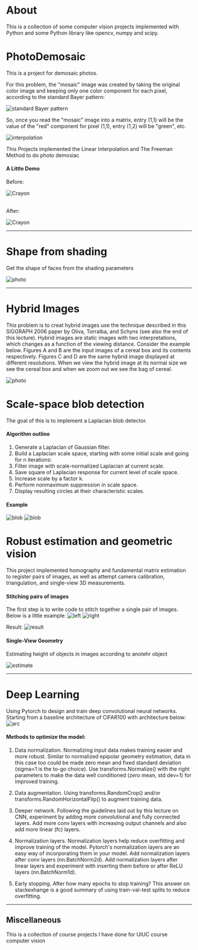 # About
This is a collection of some computer vision projects implemented with Python and some Python library like opencv, numpy and scipy.

# PhotoDemosaic
This is a project for demosaic photos. 

For this problem, the "mosaic" image was created by taking the original color image and keeping only one color component for each pixel, according to the standard Bayer pattern:

![standard Bayer pattern](ReadmeImages/bayer.jpg)

So, once you read the "mosaic" image into a matrix, entry (1,1) will be the value of the "red" component for pixel (1,1), entry (1,2) will be "green", etc.

![interpolation](ReadmeImages/interpolation.jpg)

This Projects implemented the Linear Interpolation and The Freeman Method to do photo demosiac 

#### A Little Demo
Before:
<br>

![Crayon](ReadmeImages/crayons.bmp)

<br>
After:
<br>

![Crayon](ReadmeImages/crayon.png)

<hr>

# Shape from shading
Get the shape of faces from the shading parameters

![photo](ReadmeImages/shape_from_shading.jpg)

<hr>

# Hybrid Images
This problem is to creat hybrid images use the technique described in this SIGGRAPH 2006 paper by Oliva, Torralba, and Schyns (see also the end of this lecture). Hybrid images are static images with two interpretations, which changes as a function of the viewing distance. Consider the example below. Figures A and B are the input images of a cereal box and its contents respectively. Figures C and D are the same hybrid image displayed at different resolutions. When we view the hybrid image at its normal size we see the cereal box and when we zoom out we see the bag of cereal. 

![photo](ReadmeImages/hybrid.png)


# Scale-space blob detection
The goal of this is to implement a Laplacian blob detector.

#### Algorithm outline
1. Generate a Laplacian of Gaussian filter.
2. Build a Laplacian scale space, starting with some initial scale and going for n iterations:
3. Filter image with scale-normalized Laplacian at current scale.
4. Save square of Laplacian response for current level of scale space.
5. Increase scale by a factor k.
6. Perform nonmaximum suppression in scale space.
7. Display resulting circles at their characteristic scales.

#### Example
![blob](ReadmeImages/blob.jpg)
![blob](ReadmeImages/blobs_butterfly.gif)

# Robust estimation and geometric vision
This project implemented homography and fundamental matrix estimation to register pairs of images, as well as attempt camera calibration, triangulation, and single-view 3D measurements.

#### Stitching pairs of images
The first step is to write code to stitch together a single pair of images. Below is a little example:
![left](ReadmeImages/left.jpg)
![right](ReadmeImages/right.jpg)

Result:
![result](ReadmeImages/stitched.png)

#### Single-View Geometry
Estimating height of objects in images according to anotehr object

![estimate](ReadmeImages/estimate.png)

<hr>


# Deep Learning
Using Pytorch to design and train deep convolutional neural networks. Starting from a baseline architecture of CIFAR100 with architecture below:
![arc](ReadmeImages/arc.png)

#### Methods to optimize the model:

1. Data normalization. Normalizing input data makes training easier and more robust. Similar to normalized epipolar geometry estimation, data in this case too could be made zero mean and fixed standard deviation (sigma=1 is the to-go choice). Use transforms.Normalize() with the right parameters to make the data well conditioned (zero mean, std dev=1) for improved training. 

2. Data augmentation. Using transforms.RandomCrop() and/or transforms.RandomHorizontalFlip() to augment training data.

3. Deeper network. Following the guidelines laid out by this lecture on CNN, experiment by adding more convolutional and fully connected layers. Add more conv layers with increasing output channels and also add more linear (fc) layers.

4. Normalization layers. Normalization layers help reduce overfitting and improve training of the model. Pytorch's normalization layers are an easy way of incorporating them in your model. Add normalization layers after conv layers (nn.BatchNorm2d). Add normalization layers after linear layers and experiment with inserting them before or after ReLU layers (nn.BatchNorm1d).

5. Early stopping. After how many epochs to stop training? This answer on stackexhange is a good summary of using train-val-test splits to reduce overfitting. 

<hr>

## Miscellaneous
This is a collection of course projects I have done for UIUC course computer vision